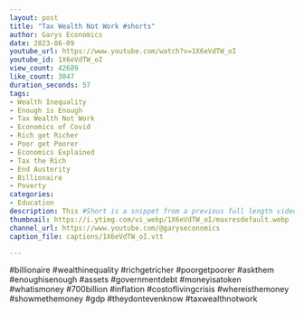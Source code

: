 ```yaml
---
layout: post
title: "Tax Wealth Not Work #shorts"
author: Garys Economics
date: 2023-06-09
youtube_url: https://www.youtube.com/watch?v=1X6eVdTW_oI
youtube_id: 1X6eVdTW_oI
view_count: 42689
like_count: 3047
duration_seconds: 57
tags:
- Wealth Inequality
- Enough is Enough
- Tax Wealth Not Work
- Economics of Covid
- Rich get Richer
- Poor get Poorer
- Economics Explained
- Tax the Rich
- End Austerity
- Billionaire
- Poverty
categories:
- Education
description: This #Short is a snippet from a previous full length video "The Difference Between Wealth & Income" https://youtu.be/rZHdXOWMChE
thumbnail: https://i.ytimg.com/vi_webp/1X6eVdTW_oI/maxresdefault.webp
channel_url: https://www.youtube.com/@garyseconomics
caption_file: captions/1X6eVdTW_oI.vtt

---
```


#billionaire #wealthinequality #richgetricher #poorgetpoorer #askthem   #enoughisenough #assets #governmentdebt #moneyisatoken #whatismoney #700billion #inflation #costoflivingcrisis #whereisthemoney #showmethemoney #gdp #theydontevenknow #taxwealthnotwork
